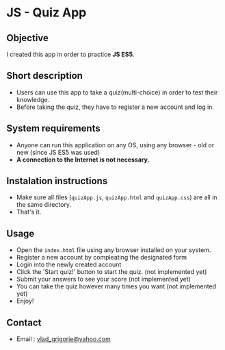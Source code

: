 # JS - Quiz App

## Objective

I created this app in order to practice **JS ES5**.

## Short description

- Users can use this app to take a quiz(multi-choice) in order to test their knowledge.
- Before taking the quiz, they have to register a new account and log in.

## System requirements

- Anyone can run this application on any OS, using any browser - old or new (since JS ES5 was used)
- **A connection to the Internet is not necessary.**

## Instalation instructions

- Make sure all files (`quizApp.js`, `quizApp.html` and `quizApp.css`) are all in the same directory.
- That's it.
  
## Usage

- Open the `index.html` file using any browser installed on your system.
- Register a new account by compleating the designated form
- Login into the newly created account
- Click the 'Start quiz!' button to start the quiz. (not implemented yet)
- Submit your answers to see your score (not implemented yet)
- You can take the quiz however many times you want (not implemented yet)
- Enjoy!

## Contact

- Email : vlad_grigorie@yahoo.com
